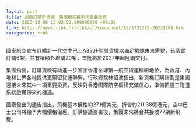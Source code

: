 ```yaml
---
layout: post
title: 國泰訂購新貨機　集團稱迎接未來重要投資
date: 2023-12-08 13:02:53.000000000 +08:00
link: https://news.rthk.hk/rthk/ch/component/k2/1731278-20231208.htm
categories: rthk
---
```


國泰航空宣布訂購新一代空中巴士A350F型號貨機以滿足機隊未來需要，已落實訂購6架，並有權額外增購20架，首批將於2027年起陸續交付。

集團指出，訂購貨機有助進一步鞏固香港全球第一航空貨運樞紐地位，為香港、內地和世界各地提供更緊密貨運聯繫。行政總裁林紹波指出，新貨機訂購計劃是集團迎接未來其中一項重要投資，反映對香港國際航空樞紐充滿信心，準備把握三跑道系統啟用帶來的機遇。

國泰發出的通告指出，飛機基本價格約27.1億美元，折合約211.38億港元，空中巴士公司將給予大幅價格優惠。訂購協議簽署後，集團未來將合共接收77架新飛機。
